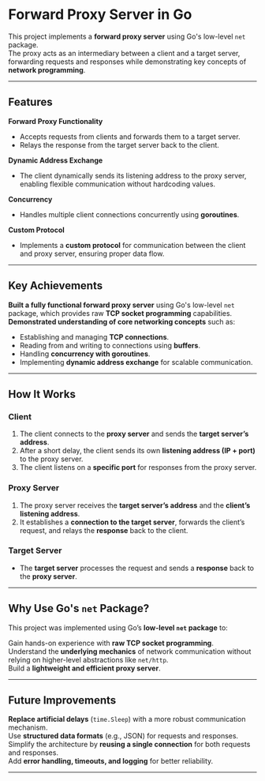 # Forward Proxy Server in Go  

This project implements a **forward proxy server** using Go's low-level `net` package.  
The proxy acts as an intermediary between a client and a target server, forwarding requests and responses while demonstrating key concepts of **network programming**.  

---

## Features  

 **Forward Proxy Functionality**  
- Accepts requests from clients and forwards them to a target server.  
- Relays the response from the target server back to the client.  

 **Dynamic Address Exchange**  
- The client dynamically sends its listening address to the proxy server, enabling flexible communication without hardcoding values.  

**Concurrency**  
- Handles multiple client connections concurrently using **goroutines**.  

 **Custom Protocol**  
- Implements a **custom protocol** for communication between the client and proxy server, ensuring proper data flow.  

---

## Key Achievements  

 **Built a fully functional forward proxy server** using Go's low-level `net` package, which provides raw **TCP socket programming** capabilities.  
 **Demonstrated understanding of core networking concepts** such as:  
- Establishing and managing **TCP connections**.  
- Reading from and writing to connections using **buffers**.  
- Handling **concurrency with goroutines**.  
- Implementing **dynamic address exchange** for scalable communication.  

---

## How It Works  

### **Client**  
1. The client connects to the **proxy server** and sends the **target server’s address**.  
2. After a short delay, the client sends its own **listening address (IP + port)** to the proxy server.  
3. The client listens on a **specific port** for responses from the proxy server.  

### **Proxy Server**  
1. The proxy server receives the **target server’s address** and the **client’s listening address**.  
2. It establishes a **connection to the target server**, forwards the client’s request, and relays the **response** back to the client.  

### **Target Server**  
- The **target server** processes the request and sends a **response** back to the **proxy server**.  

---

## Why Use Go's `net` Package?  

This project was implemented using Go’s **low-level `net` package** to:  

 Gain hands-on experience with **raw TCP socket programming**.  
 Understand the **underlying mechanics** of network communication without relying on higher-level abstractions like `net/http`.  
 Build a **lightweight and efficient proxy server**.  

---

## Future Improvements  

**Replace artificial delays** (`time.Sleep`) with a more robust communication mechanism.  
Use **structured data formats** (e.g., JSON) for requests and responses.  
Simplify the architecture by **reusing a single connection** for both requests and responses.  
Add **error handling, timeouts, and logging** for better reliability.  

---

  
